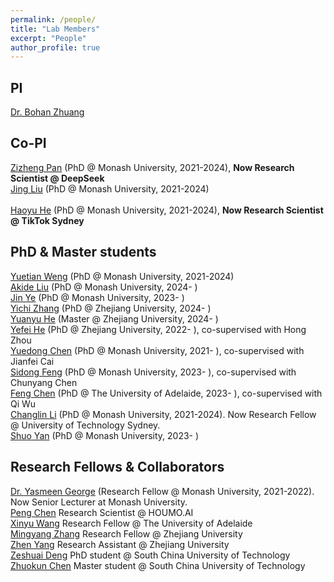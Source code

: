 ```yaml
---
permalink: /people/
title: "Lab Members"
excerpt: "People"
author_profile: true
---
```


## PI 
<a href="https://bohanzhuang.github.io/">Dr. Bohan Zhuang</a>

## Co-PI
<a href="https://zizhengpan.github.io/">Zizheng Pan</a> (PhD @ Monash University, 2021-2024), **Now Research Scientist @ DeepSeek** 
<br><a href="https://jing-liu.com/">Jing Liu</a> (PhD @ Monash University, 2021-2024)  
<br><a href="https://charles-haoyuhe.github.io/">Haoyu He</a> (PhD @ Monash University, 2021-2024), **Now Research Scientist @ TikTok Sydney** 

## PhD & Master students
<a href="https://dblp.org/pid/319/7287.html">Yuetian Weng</a> (PhD @ Monash University, 2021-2024)
<br><a href="https://github.com/AkideLiu">Akide Liu</a> (PhD @ Monash University, 2024- )
<br><a href="https://scholar.google.com/citations?user=UFBrJOAAAAAJ&hl=en">Jin Ye</a>  (PhD @ Monash University, 2023- )
<br><a href="https://zhang-each.github.io/CV/">Yichi Zhang</a>  (PhD @ Zhejiang University, 2024- )
<br><a href="">Yuanyu He</a>  (Master @ Zhejiang University, 2024- )
<br><a href="https://scholar.google.com/citations?user=CTEQwwwAAAAJ&hl=zh-CN">Yefei He</a> (PhD @ Zhejiang University, 2022- ), co-supervised with Hong Zhou
<br><a href="https://donydchen.github.io/">Yuedong Chen</a> (PhD @ Monash University, 2021- ), co-supervised with Jianfei Cai
<br><a href="https://scholar.google.com/citations?user=rGaW26gAAAAJ&hl=zh-CN">Sidong Feng</a> (PhD @ Monash University, 2023- ), co-supervised with Chunyang Chen
<br><a href="https://github.com/Chenfeng1271">Feng Chen</a>  (PhD @ The University of Adelaide, 2023- ), co-supervised with Qi Wu
<br><a href="https://scholar.google.com/citations?user=RLAgwBkAAAAJ&hl=en">Changlin Li</a>  (PhD @ Monash University, 2021-2024). Now Research Fellow @ University of Technology Sydney. 
<br><a href="">Shuo Yan</a>  (PhD @ Monash University, 2023- )


## Research Fellows & Collaborators 
<a href="https://scholar.google.com/citations?user=URHQRGwAAAAJ&hl=en">Dr. Yasmeen George</a> (Research Fellow @ Monash University, 2021-2022). Now Senior Lecturer at Monash University. 
<br><a href="https://scholar.google.com/citations?user=Hoh9p_kAAAAJ&hl=en">Peng Chen</a>  Research Scientist @ HOUMO.AI
<br><a href="https://openreview.net/profile?id=~Xinyu_Wang2">Xinyu Wang</a> Research Fellow @ The University of Adelaide
<br><a href="https://openreview.net/profile?id=~Mingyang_Zhang3">Mingyang Zhang</a> Research Fellow @ Zhejiang University
<br><a href="https://openreview.net/profile?id=~Zhen_Yang15">Zhen Yang</a> Research Assistant @ Zhejiang University
<br><a href="https://scholar.google.com/citations?user=udPURMAAAAAJ&hl=zh-CN">Zeshuai Deng</a> PhD student @ South China University of Technology
<br><a href="https://openreview.net/profile?id=~Zhuokun_Chen1">Zhuokun Chen</a> Master student @ South China University of Technology



